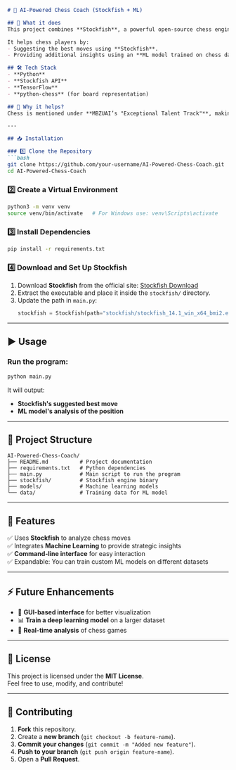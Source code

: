 ```markdown
# 🧠 AI-Powered Chess Coach (Stockfish + ML)

## 🚀 What it does
This project combines **Stockfish**, a powerful open-source chess engine, with **Machine Learning (ML)** to analyze and provide insights into chess moves and strategies.  

It helps chess players by:
- Suggesting the best moves using **Stockfish**.
- Providing additional insights using an **ML model trained on chess data**.

## 🛠 Tech Stack
- **Python**
- **Stockfish API**
- **TensorFlow**
- **python-chess** (for board representation)

## 🎯 Why it helps?
Chess is mentioned under **MBZUAI’s "Exceptional Talent Track"**, making this project highly relevant. It serves as an **AI-driven tool** for chess players to enhance their strategic thinking.

---

## 📥 Installation

### 1️⃣ Clone the Repository
```bash
git clone https://github.com/your-username/AI-Powered-Chess-Coach.git
cd AI-Powered-Chess-Coach
```

### 2️⃣ Create a Virtual Environment
```bash
python3 -m venv venv
source venv/bin/activate   # For Windows use: venv\Scripts\activate
```

### 3️⃣ Install Dependencies
```bash
pip install -r requirements.txt
```

### 4️⃣ Download and Set Up Stockfish
1. Download **Stockfish** from the official site: [Stockfish Download](https://stockfishchess.org/download/)
2. Extract the executable and place it inside the `stockfish/` directory.
3. Update the path in `main.py`:
   ```python
   stockfish = Stockfish(path="stockfish/stockfish_14.1_win_x64_bmi2.exe")
   ```

---

## ▶️ Usage
### Run the program:
```bash
python main.py
```

It will output:
- **Stockfish's suggested best move**
- **ML model's analysis of the position**

---

## 📁 Project Structure
```
AI-Powered-Chess-Coach/
├── README.md          # Project documentation
├── requirements.txt   # Python dependencies
├── main.py            # Main script to run the program
├── stockfish/         # Stockfish engine binary
├── models/            # Machine learning models
└── data/              # Training data for ML model
```

---

## 📌 Features
✅ Uses **Stockfish** to analyze chess moves  
✅ Integrates **Machine Learning** to provide strategic insights  
✅ **Command-line interface** for easy interaction  
✅ Expandable: You can train custom ML models on different datasets  

---

## ⚡ Future Enhancements
- 🎨 **GUI-based interface** for better visualization  
- 📊 **Train a deep learning model** on a larger dataset  
- 🔄 **Real-time analysis** of chess games  

---

## 📜 License
This project is licensed under the **MIT License**.  
Feel free to use, modify, and contribute!  

---

## 🤝 Contributing
1. **Fork** this repository.
2. Create a **new branch** (`git checkout -b feature-name`).
3. **Commit your changes** (`git commit -m "Added new feature"`).
4. **Push to your branch** (`git push origin feature-name`).
5. Open a **Pull Request**.
